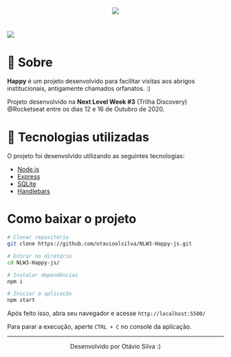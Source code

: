 <h1 align="center">
    <img src="https://ik.imagekit.io/otaviols/happy_nlw3/logo_5-82ucD_Z.png">
</h1>

<h1>
    <img src="https://ik.imagekit.io/otaviols/happy_nlw3/happy_presentation_BKNuA2Ecq.gif">
</h1>

# 🔖 Sobre
**Happy** é um projeto desenvolvido para facilitar visitas aos abrigos institucionais, antigamente chamados orfanatos. :)

Projeto desenvolvido na **Next Level Week #3** (Trilha Discovery) @Rocketseat entre os dias 12 e 16 de Outubro de 2020.


# 🚀 Tecnologias utilizadas

O projeto foi desenvolvido utilizando as seguintes tecnologias:

- [Node.js](https://nodejs.org/en/)
- [Express](https://expressjs.com/pt-br/)
- [SQLite](https://www.sqlite.org/index.html)
- [Handlebars](https://handlebarsjs.com/)



# Como baixar o projeto

```bash
# Clonar repositório
git clone https://github.com/otavioolsilva/NLW3-Happy-js.git

# Entrar no diretório
cd NLW3-Happy-js/

# Instalar dependências
npm i

# Iniciar a aplicação
npm start
```
Após feito isso, abra seu navegador e acesse `http://localhost:5500/`

Para parar a execução, aperte `CTRL + C` no console da aplicação.

---

<p align="center">Desenvolvido por Otávio Silva :)</p>
